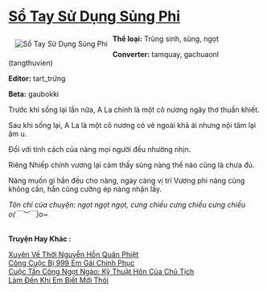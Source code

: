 <a href="https://utruyen.com/so-tay-su-dung-sung-phi/16965/" title="Sổ Tay Sử Dụng Sủng Phi"><h1>Sổ Tay Sử Dụng Sủng Phi</h1></a><div style="display:table"><img align="right" style="float: left; padding: 10px;" src="https://utruyen.com/images/story/200x260/so-tay-su-dung-sung-phi.jpg" alt="Sổ Tay Sử Dụng Sủng Phi"><b>Thể loại:</b> Trùng sinh, sủng, ngọt<p></p><b>Converter:</b> tamquay, gachuaonl (tangthuvien)<p></p><b>Editor:</b> tart_trứng<p></p><b>Beta:</b> gaubokki​<p></p>Trước khi sống lại lần nữa, A La chính là một cô nương ngây thơ thuần khiết.<p></p>Sau khi sống lại, A La là một cô nương có vẻ ngoài khả ái nhưng nội tâm lại âm u.<p></p>Đối với tính cách của nàng mọi người đều nhường nhịn.<p></p>Riêng Nhiếp chính vương lại cảm thấy sủng nàng thế nào cũng là chưa đủ.<p></p>Nàng muốn gì hắn đều cho nàng, ngay càng vị trí Vương phi nàng cũng không cần, hắn cũng cưỡng ép nàng nhận lấy.<p></p><i>Tôn chỉ của chuyện: ngọt ngọt ngọt, cưng chiều cưng chiều cưng chiều o(*￣︶￣*)o~</i></div><p><br><b>Truyện Hay Khác :</b></p><a href="https://utruyen.com/xuyen-ve-thoi-nguyen-hon-quan-phiet/18510/" alt="Xuyên Về Thời Nguyễn Hỗn Quân Phiệt">Xuyên Về Thời Nguyễn Hỗn Quân Phiệt</a><br/><a href="https://www.flickr.com/photos/184340401@N07/48782003508/" alt="Công Cuộc Bị 999 Em Gái Chinh Phục">Công Cuộc Bị 999 Em Gái Chinh Phục</a><br/><a href="https://github.com/quanluxury/ngontinhhot/tree/master/truyenhay/19137/" alt="Cuộc Tấn Công Ngọt Ngào: Kỹ Thuật Hôn Của Chủ Tịch">Cuộc Tấn Công Ngọt Ngào: Kỹ Thuật Hôn Của Chủ Tịch</a><br/><a href="https://dammyh.wordpress.com/2019/11/07/lam-den-khi-em-biet-moi-thoi/" alt="Làm Đến Khi Em Biết Mới Thôi">Làm Đến Khi Em Biết Mới Thôi</a><br/>